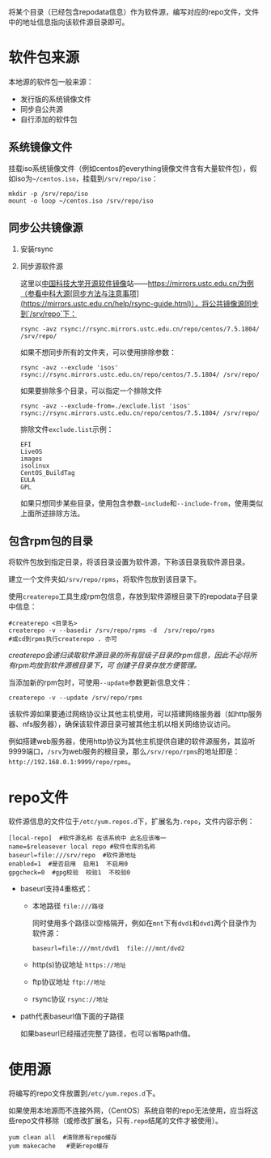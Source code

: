 将某个目录（已经包含repodata信息）作为软件源，编写对应的repo文件，文件中的地址信息指向该软件源目录即可。

# 软件包来源

本地源的软件包一般来源：

- 发行版的系统镜像文件
- 同步自公共源
- 自行添加的软件包

## 系统镜像文件

挂载iso系统镜像文件（例如centos的everything镜像文件含有大量软件包），假如iso为`~/centos.iso`，挂载到`/srv/repo/iso`：

```shell
mkdir -p /srv/repo/iso
mount -o loop ~/centos.iso /srv/repo/iso
```

## 同步公共镜像源

1. 安装rsync

2. 同步源软件源

   这里以[中国科技大学开源软件镜像](https://mirrors.ustc.edu.cn/)站——https://mirrors.ustc.edu.cn/为例（参看中科大源[同步方法与注意事项](https://mirrors.ustc.edu.cn/help/rsync-guide.html)），将公共镜像源同步到`/srv/repo`下：

   ```shell
   rsync -avz rsync://rsync.mirrors.ustc.edu.cn/repo/centos/7.5.1804/ /srv/repo/
   ```

   如果不想同步所有的文件夹，可以使用排除参数：

   ```shell
   rsync -avz --exclude 'isos' rsync://rsync.mirrors.ustc.edu.cn/repo/centos/7.5.1804/ /srv/repo/
   ```

   如果要排除多个目录，可以指定一个排除文件

   ```shell
   rsync -avz --exclude-from=./exclude.list 'isos' rsync://rsync.mirrors.ustc.edu.cn/repo/centos/7.5.1804/ /srv/repo/
   ```

   排除文件`exclude.list`示例：

   ```shell
   EFI
   LiveOS
   images
   isolinux
   CentOS_BuildTag
   EULA
   GPL
   ```
   
   如果只想同步某些目录，使用包含参数`—include`和`--include-from`，使用类似上面所述排除方法。
   
   

## 包含rpm包的目录

将软件包放到指定目录，将该目录设置为软件源，下称该目录我软件源目录。

建立一个文件夹如`/srv/repo/rpms`，将软件包放到该目录下。

使用`createrepo`工具生成rpm包信息，存放到软件源根目录下的repodata子目录中信息：

```shell
#createrepo <目录名>
createrepo -v --basedir /srv/repo/rpms -d  /srv/repo/rpms
#或cd到rpms执行createrepo . 亦可
```

*createrepo会递归读取软件源目录的所有层级子目录的rpm信息，因此不必将所有rpm均放到软件源根目录下，可 创建子目录存放方便管理。*

当添加新的rpm包时，可使用`--update`参数更新信息文件：

```shell
createrepo -v --update /srv/repo/rpms
```



该软件源如果要通过网络协议让其他主机使用，可以搭建网络服务器（如http服务器、nfs服务器），确保该软件源目录可被其他主机以相关网络协议访问。

例如搭建web服务器，使用http协议为其他主机提供自建的软件源服务，其监听9999端口，`/srv`为web服务的根目录，那么`/srv/repo/rpms`的地址即是：`http://192.168.0.1:9999/repo/rpms`。

# repo文件

软件源信息的文件位于`/etc/yum.repos.d`下，扩展名为`.repo`，文件内容示例：

```shell
[local-repo]  #软件源名称 在该系统中 此名应该唯一
name=$releasever local repo #软件仓库的名称
baseurl=file:///srv/repo  #软件源地址
enabled=1  #是否启用  启用1  不启用0
gpgcheck=0  #gpg校验  校验1  不校验0
```

- baseurl支持4重格式：
  - 本地路径  `file:///路径`

    同时使用多个路径以空格隔开，例如在`mnt`下有`dvd1`和`dvd1`两个目录作为软件源：

    ```shell
    baseurl=file:///mnt/dvd1  file:///mnt/dvd2
    ```

  - http(s)协议地址  `https://地址`

  - ftp协议地址  `ftp://地址`

  - rsync协议  `rsync://地址`


- path代表baseurl值下面的子路径

  如果baseurl已经描述完整了路径，也可以省略path值。

# 使用源

将编写的repo文件放置到`/etc/yum.repos.d`下。

如果使用本地源而不连接外网，（CentOS）系统自带的repo无法使用，应当将这些repo文件移除（或修改扩展名，只有`.repo`结尾的文件才被使用）。

```shell
yum clean all  #清除原有repo缓存
yum makecache   #更新repo缓存
```


